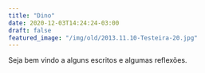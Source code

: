 ```yaml
---
title: "Dino"
date: 2020-12-03T14:24:24-03:00
draft: false
featured_image: "/img/old/2013.11.10-Testeira-20.jpg"
---
```

Seja bem vindo a alguns escritos e algumas reflexões.

